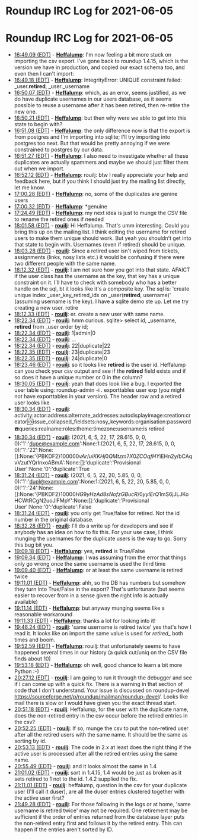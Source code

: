 # Roundup IRC Log for 2021-06-05 #
# Roundup IRC Log for 2021-06-05
* <a href="#16:49.09" id="16:49.09">16:49.09 (EDT)</a> - __[Heffalump](https://github.com/Heffalump)__: I'm now feeling a bit more stuck on importing the csv export. I've gone back to roundup 1.4.15, which is the version we have in production, and copied our exact schema too, and even then I can't import:
* <a href="#16:49.18" id="16:49.18">16:49.18 (EDT)</a> - __[Heffalump](https://github.com/Heffalump)__: IntegrityError: UNIQUE constraint failed: _user.__retired__, _user._username
* <a href="#16:50.07" id="16:50.07">16:50.07 (EDT)</a> - __[Heffalump](https://github.com/Heffalump)__: which, as an error, seems justified, as we do have duplicate usernames in our users database, as it seems possible to reuse a username after it has been retired, then re-retire the new one.
* <a href="#16:50.21" id="16:50.21">16:50.21 (EDT)</a> - __[Heffalump](https://github.com/Heffalump)__: but then why were we able to get into this state to begin with?
* <a href="#16:51.08" id="16:51.08">16:51.08 (EDT)</a> - __[Heffalump](https://github.com/Heffalump)__: the only difference now is that the export is from postgres and I'm importing into sqlite; I'll try importing into postgres too next. But that would be pretty annoying if we were constrained to postgres by our data.
* <a href="#16:51.27" id="16:51.27">16:51.27 (EDT)</a> - __[Heffalump](https://github.com/Heffalump)__: I also need to investigate whether all these duplicates are actually spammers and maybe we should just filter them out when we import.
* <a href="#16:52.12" id="16:52.12">16:52.12 (EDT)</a> - __[Heffalump](https://github.com/Heffalump)__: rouilj: btw I really appreciate your help and feedback here, but if you think I should just try the mailing list directly, let me know.
* <a href="#17:00.28" id="17:00.28">17:00.28 (EDT)</a> - __[Heffalump](https://github.com/Heffalump)__: no, some of the duplicates are genine users
* <a href="#17:00.32" id="17:00.32">17:00.32 (EDT)</a> - __[Heffalump](https://github.com/Heffalump)__: *genuine
* <a href="#17:24.49" id="17:24.49">17:24.49 (EDT)</a> - __[Heffalump](https://github.com/Heffalump)__: my next idea is just to munge the CSV file to rename the retired ones if needed
* <a href="#18:01.58" id="18:01.58">18:01.58 (EDT)</a> - __[rouilj](https://github.com/rouilj)__: Hi Heffalump. That's umm interesting. Could you bring this up on the mailing list. I think editing the username for retired users to make them unique should work. But yeah you shouldn't get into that state to begin with. Usernames (even if retired) should be unique.
* <a href="#18:03.28" id="18:03.28">18:03.28 (EDT)</a> - __[rouilj](https://github.com/rouilj)__: Since a retired user isn't wiped from tickets, assignments (links, nosy lists etc.) it would be confusing if there were two different people with the same name.
* <a href="#18:12.32" id="18:12.32">18:12.32 (EDT)</a> - __[rouilj](https://github.com/rouilj)__: I am not sure how you got into that state. AFAICT if the user class has the username as the key, that key has a unique constraint on it. I'll have to check with somebody who has a better handle on the sql, bt it looks like it's a composite key. The sql is: 'create unique index _user_key_retired_idx on _user(__retired__, username)'  (assuming username is the key). I have a sqlite demo ste up. Let me try creating a new user. retire
* <a href="#18:12.33" id="18:12.33">18:12.33 (EDT)</a> - __[rouilj](https://github.com/rouilj)__: er. create a new user with same name.
* <a href="#18:22.34" id="18:22.34">18:22.34 (EDT)</a> - __[rouilj](https://github.com/rouilj)__: hmm curious. sqlite> select id, _username, __retired__ from _user order by id;
* <a href="#18:22.34" id="18:22.34">18:22.34 (EDT)</a> - __[rouilj](https://github.com/rouilj)__: 1|admin|0
* <a href="#18:22.34" id="18:22.34">18:22.34 (EDT)</a> - __[rouilj](https://github.com/rouilj)__: ...
* <a href="#18:22.34" id="18:22.34">18:22.34 (EDT)</a> - __[rouilj](https://github.com/rouilj)__: 22|duplicate|22
* <a href="#18:22.35" id="18:22.35">18:22.35 (EDT)</a> - __[rouilj](https://github.com/rouilj)__: 23|duplicate|23
* <a href="#18:22.35" id="18:22.35">18:22.35 (EDT)</a> - __[rouilj](https://github.com/rouilj)__: 24|duplicate|0
* <a href="#18:23.46" id="18:23.46">18:23.46 (EDT)</a> - __[rouilj](https://github.com/rouilj)__: so it looks like __retired__ is the user id. Heffalump can you check your csv output and see if the __retired__ field exists and if so does it have a unique number or 0 in the column?
* <a href="#18:30.05" id="18:30.05">18:30.05 (EDT)</a> - __[rouilj](https://github.com/rouilj)__: yeah that does look like a bug. I exported the user table using: roundup-admin -i . exporttables user exp (you might not have exporttables in your version). The header row and a retired user looks like
* <a href="#18:30.34" id="18:30.34">18:30.34 (EDT)</a> - __[rouilj](https://github.com/rouilj)__: activity:actor:address:alternate_addresses:autodisplayimage:creation:creator:id:issue_collapsed_fieldsets:nosy_keywords:organisation:password:phone:queries:realname:roles:theme:timezone:username:is retired
* <a href="#18:30.34" id="18:30.34">18:30.34 (EDT)</a> - __[rouilj](https://github.com/rouilj)__: (2021, 6, 5, 22, 17, 28.615, 0, 0, 0):'1':'dupe@example.com':None:1:(2021, 6, 5, 22, 17, 28.615, 0, 0, 0):'1':'22':None:[]:None:'{PBKDF2}10000$0vAr/uiKKHj0QMtzm7X0ZCOqfHY$iEHn2y/bCAqvVzutYQrlnxoABmA':None:[]:'duplicate':'Provisional User':None:'0':'duplicate':True
* <a href="#18:31.24" id="18:31.24">18:31.24 (EDT)</a> - __[rouilj](https://github.com/rouilj)__: (2021, 6, 5, 22, 20, 5.85, 0, 0, 0):'1':'dupl@example.com':None:1:(2021, 6, 5, 22, 20, 5.85, 0, 0, 0):'1':'24':None:[]:None:'{PBKDF2}10000$HG9yHzAd8sNofzGBucR/0yyIErQ$1mS6jJLJKoHCWtRCgN2uoJlFMpY':None:[]:'duplicate':'Provisional User':None:'0':'duplicate':False
* <a href="#18:31.24" id="18:31.24">18:31.24 (EDT)</a> - __[rouilj](https://github.com/rouilj)__: you only get True/false for retired. Not the id number in the original database.
* <a href="#18:32.28" id="18:32.28">18:32.28 (EDT)</a> - __[rouilj](https://github.com/rouilj)__: I'll do a write up for developers and see if anybody has an idea on how to fix this. For your use case, I think munging the usernames for the duplicate users is the way to go. Sorry this bug bit you.
* <a href="#19:09.18" id="19:09.18">19:09.18 (EDT)</a> - __[Heffalump](https://github.com/Heffalump)__: yes, __retired__ is True/False
* <a href="#19:09.34" id="19:09.34">19:09.34 (EDT)</a> - __[Heffalump](https://github.com/Heffalump)__: I was assuming from the error that things only go wrong once the same username is used the third time
* <a href="#19:09.40" id="19:09.40">19:09.40 (EDT)</a> - __[Heffalump](https://github.com/Heffalump)__: or at least the same username is retired twice
* <a href="#19:11.01" id="19:11.01">19:11.01 (EDT)</a> - __[Heffalump](https://github.com/Heffalump)__: ahh, so the DB has numbers but somehow they turn into True/False in the export? That's unfortunate (but seems easier to recover from in a sense given the right info is actually available)
* <a href="#19:11.14" id="19:11.14">19:11.14 (EDT)</a> - __[Heffalump](https://github.com/Heffalump)__: but anyway munging seems like a reasonable workaround
* <a href="#19:11.33" id="19:11.33">19:11.33 (EDT)</a> - __[Heffalump](https://github.com/Heffalump)__: thanks a lot for looking into it!
* <a href="#19:46.24" id="19:46.24">19:46.24 (EDT)</a> - __[rouilj](https://github.com/rouilj)__: 'same username is retired twice' yes that's how I read it. It looks like on import the same value is used for _retired__ both times and boom.
* <a href="#19:52.59" id="19:52.59">19:52.59 (EDT)</a> - __[Heffalump](https://github.com/Heffalump)__: rouilj: that unfortunately seems to have happened several times in our history (a quick cut/uniq on the CSV file finds about 10)
* <a href="#19:53.18" id="19:53.18">19:53.18 (EDT)</a> - __[Heffalump](https://github.com/Heffalump)__: oh well, good chance to learn a bit more Python :-)
* <a href="#20:27.12" id="20:27.12">20:27.12 (EDT)</a> - __[rouilj](https://github.com/rouilj)__: I am going to run it through the debugger and see if I can come up with a quick fix. There is a warning in that section of code that I don't understand. Your issue is discussed on roundup-devel <https://sourceforge.net/p/roundup/mailman/roundup-devel>/. Looks like mail there is slow or I would have given you the exact thread start.
* <a href="#20:51.18" id="20:51.18">20:51.18 (EDT)</a> - __[rouilj](https://github.com/rouilj)__: Heffalump, for the user with the duplicate name, does the non-retired entry in the csv occur before the retired entries in the csv?
* <a href="#20:52.25" id="20:52.25">20:52.25 (EDT)</a> - __[rouilj](https://github.com/rouilj)__: If so, munge the csv to put the non-retired user after all the retired users with the same name. It should be the same as sorting by id.
* <a href="#20:53.13" id="20:53.13">20:53.13 (EDT)</a> - __[rouilj](https://github.com/rouilj)__: The code in 2.x at least does the right thing if the active user is processed after all the retired entries using the same name.
* <a href="#20:55.49" id="20:55.49">20:55.49 (EDT)</a> - __[rouilj](https://github.com/rouilj)__: and it looks almost the same in 1.4
* <a href="#21:01.02" id="21:01.02">21:01.02 (EDT)</a> - __[rouilj](https://github.com/rouilj)__: sort in 1.4.15, 1.4 would be just as broken as it sets retired to 1 not to the id. 1.4.2 supplied the fix.
* <a href="#21:11.01" id="21:11.01">21:11.01 (EDT)</a> - __[rouilj](https://github.com/rouilj)__: heffalump, question in the csv for your duplicate user (I'll call it duser), are all the duser entries clustered together with the active user first?
* <a href="#21:49.28" id="21:49.28">21:49.28 (EDT)</a> - __[rouilj](https://github.com/rouilj)__: For those following in the logs or at home, 'same username is retired twice' may not be required. One retirement may be sufficient if the order of entries returned from the database layer puts the non-retired entry first and follows it by the retired entry. This can happen if the entries aren't sorted by ID.
